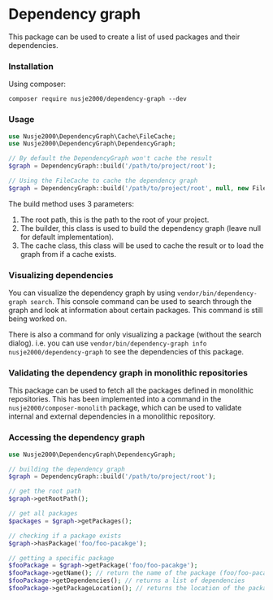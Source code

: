 # Dependency graph
This package can be used to create a list of used packages and their
dependencies.

### Installation
Using composer:
```
composer require nusje2000/dependency-graph --dev
```

### Usage
```php
use Nusje2000\DependencyGraph\Cache\FileCache;
use Nusje2000\DependencyGraph\DependencyGraph;

// By default the DependencyGraph won't cache the result
$graph = DependencyGraph::build('/path/to/project/root');

// Using the FileCache to cache the dependency graph
$graph = DependencyGraph::build('/path/to/project/root', null, new FileCache());
```

The build method uses 3 parameters:
1. The root path, this is the path to the root of your project.
2. The builder, this class is used to build the dependency graph (leave
null for default implementation).
3. The cache class, this class will be used to cache the result or to
load the graph from if a cache exists.

### Visualizing dependencies
You can visualize the dependency graph by using `vendor/bin/dependency-graph search`.
This console command can be used to search through the graph and look at
information about certain packages. This command is still being worked on.

There is also a command for only visualizing a package (without the
search dialog). i.e. you can use `vendor/bin/dependency-graph info nusje2000/dependency-graph`
to see the dependencies of this package.

### Validating the dependency graph in monolithic repositories
This package can be used to fetch all the packages defined in monolithic
repositories. This has been implemented into a command in the
`nusje2000/composer-monolith` package, which can be used to validate
internal and external dependencies in a monolithic repository.

### Accessing the dependency graph
```php
use Nusje2000\DependencyGraph\DependencyGraph;

// building the dependency graph
$graph = DependencyGraph::build('/path/to/project/root');

// get the root path
$graph->getRootPath();

// get all packages
$packages = $graph->getPackages();

// checking if a package exists
$graph->hasPackage('foo/foo-pacakge');

// getting a specific package
$fooPackage = $graph->getPackage('foo/foo-pacakge');
$fooPackage->getName(); // return the name of the package (foo/foo-pacakge)
$fooPackage->getDependencies(); // returns a list of dependencies
$fooPackage->getPackageLocation(); // returns the location of the package
```
